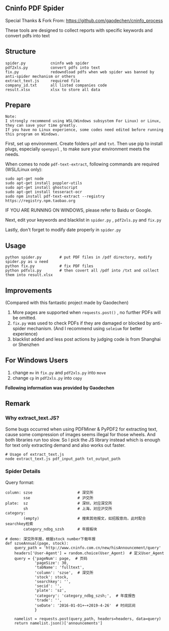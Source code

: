 ## Cninfo PDF Spider

Special Thanks & Fork From: https://github.com/gaodechen/cninfo_process

These tools are designed to collect reports with specific keywords and convert pdfs into text

## Structure

    spider.py           cninfo web spider
    pdf2xls.py          convert pdfs into text
    fix.py              redowndload pdfs when web spider was banned by anti-spider mechanism or others
    extract_text.js     required file
    company_id.txt      all listed companies code
    result.xlsx         xlsx to store all data

## Prepare
```
Note:
I strongly recommend using WSL(Windows subsystem For Linux) or Linux, they can save your time greatly.
If you have no Linux experience, some codes need edited before running this program on Windows. 
```

First, set up environment. Create folders `pdf` and `txt`. Then use pip to install plugs, especially `openpyxl` , to make sure your environment meets the needs.

When comes to node `pdf-text-extract`, following commands are required (WSL/Linux only):
```
sudo apt-get node
sudo apt-get install poppler-utils
sudo apt-get install ghostscript
sudo apt-get install tesseract-ocr
sudo npm install pdf-text-extract --registry https://registry.npm.taobao.org
```
IF YOU ARE RUNNING ON WINDOWS, please refer to Baidu or Google.

Next, edit your keywords and blacklist in `spider.py` , `pdf2xls.py` and `fix.py`

Lastly, don't forget to modify date properly in `spider.py`

## Usage

```
python spider.py        # put PDF files in /pdf directory, modify spider.py as u need
python fix.py           # fix PDF files
python pdfxls.py       	# then covert all /pdf into /txt and collect them into result.xlsx
```

## Improvements
(Compared with this fantastic project made by Gaodechen)
1. More pages are supported when `requests.post()` , no further PDFs will be omitted.
2. `fix.py` was used to check PDFs if they are damaged or blocked by anti-spider mechanism.
(And I recommend using `seleium` for better experience)
3. blacklist added and less post actions by judging code is from Shanghai or Shenzhen  


## For Windows Users
1. change `mv` in `fix.py` and `pdf2xls.py` into `move`
2. change `cp` in `pdf2xls.py` into `copy`


**Following information was provided by Gaodechen**

## Remark

### Why extract_text.JS?

Some bugs occurred when using PDFMiner & PyPDF2 for extracting text, cause some compression of images seems illegal for those wheels. And both libraries run too slow. So I pick the JS library instead which is enough for text only extracting demand and also works out faster.

```
# Usage of extract_text.js
node extract_text.js pdf_input_path txt_output_path
```

### Spider Details

Query format:

    column: szse                    # 深交所
            sse                     # 沪交所
    plate:  sz                      # 深圳，对应深交所
            sh                      # 上海，对应沪交所
    category:
            (empty)                 # 搜索其他报文，如招股意向，此时配合searchkey检索
            category_ndbg_szsh      # 年报板块

```
# demo: 深交所年报，根据stock number下载年报
def szseAnnual(page, stock):
    query_path = 'http://www.cninfo.com.cn/new/hisAnnouncement/query'
    headers['User-Agent'] = random.choice(User_Agent)  # 定义User_Agent
    query = {'pageNum': page,  # 页码
             'pageSize': 30,
             'tabName': 'fulltext',
             'column': 'szse',  # 深交所
             'stock': stock,
             'searchkey': '',
             'secid': '',
             'plate': 'sz',
             'category': 'category_ndbg_szsh;',  # 年度报告
             'trade': '',
             'seDate': '2016-01-01+~+2019-4-26'  # 时间区间
             }

    namelist = requests.post(query_path, headers=headers, data=query)
    return namelist.json()['announcements']

```
